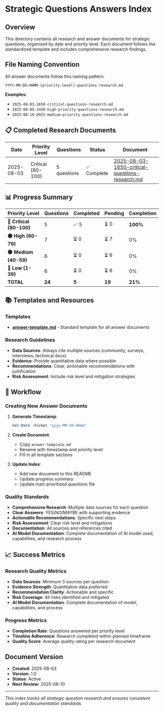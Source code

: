 # Strategic Questions Answers Index

## Overview

This directory contains all research and answer documents for strategic questions, organized by date and priority level. Each document follows the standardized template and includes comprehensive research findings.

## File Naming Convention

All answer documents follow this naming pattern:
```
YYYY-MM-DD-HHMM-[priority-level]-questions-research.md
```

**Examples:**
- `2025-08-03-1650-critical-questions-research.md`
- `2025-08-05-1430-high-priority-questions-research.md`
- `2025-08-10-0915-medium-priority-questions-research.md`

## 📋 Completed Research Documents

| Date | Priority Level | Questions | Status | Document |
|------|---------------|-----------|--------|----------|
| 2025-08-03 | Critical (80-100) | 5 questions | ✅ Complete | [2025-08-03-1650-critical-questions-research.md](./2025-08-03-1650-critical-questions-research.md) |

## 📊 Progress Summary

| Priority Level | Questions | Completed | Pending | Completion |
|----------------|-----------|-----------|---------|------------|
| **🔴 Critical (80-100)** | 5 | ✅ 5 | ⏳ 0 | **100%** |
| **🟡 High (60-79)** | 7 | ⏳ 0 | ⏳ 7 | 0% |
| **🟢 Medium (40-59)** | 6 | ⏳ 0 | ⏳ 6 | 0% |
| **🔵 Low (1-39)** | 6 | ⏳ 0 | ⏳ 6 | 0% |
| **TOTAL** | **24** | **5** | **19** | **21%** |

## 📚 Templates and Resources

### Templates
- **[answer-template.md](./answer-template.md)** - Standard template for all answer documents

### Research Guidelines
- **Data Sources**: Always cite multiple sources (community, surveys, interviews, technical docs)
- **Evidence**: Provide quantitative data where possible
- **Recommendations**: Clear, actionable recommendations with justification
- **Risk Assessment**: Include risk level and mitigation strategies

## 🔄 Workflow

### Creating New Answer Documents

1. **Generate Timestamp**:
   ```powershell
   Get-Date -Format "yyyy-MM-dd-HHmm"
   ```

2. **Create Document**:
   - Copy `answer-template.md`
   - Rename with timestamp and priority level
   - Fill in all template sections

3. **Update Index**:
   - Add new document to this README
   - Update progress summary
   - Update main prioritized questions file

### Quality Standards

- **Comprehensive Research**: Multiple data sources for each question
- **Clear Answers**: YES/NO/MAYBE with supporting evidence
- **Actionable Recommendations**: Specific next steps
- **Risk Assessment**: Clear risk level and mitigations
- **Documentation**: All sources and references cited
- **AI Model Documentation**: Complete documentation of AI model used, capabilities, and research process

## 📈 Success Metrics

### Research Quality Metrics
- **Data Sources**: Minimum 3 sources per question
- **Evidence Strength**: Quantitative data preferred
- **Recommendation Clarity**: Actionable and specific
- **Risk Coverage**: All risks identified and mitigated
- **AI Model Documentation**: Complete documentation of model, capabilities, and process

### Progress Metrics
- **Completion Rate**: Questions answered per priority level
- **Timeline Adherence**: Research completed within planned timeframe
- **Quality Score**: Average quality rating per research document

## Document Version

- **Created**: 2025-08-03
- **Version**: 1.0
- **Status**: Active
- **Next Review**: 2025-08-10

---

*This index tracks all strategic question research and ensures consistent quality and documentation standards.* 